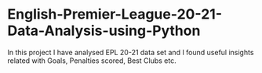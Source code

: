 # English-Premier-League-20-21-Data-Analysis-using-Python
In this project I have analysed EPL 20-21 data set and I found useful insights related with Goals, Penalties scored, Best Clubs etc.
